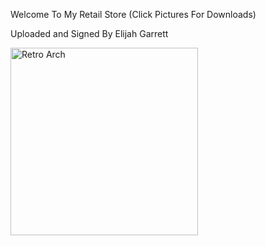 <p>Welcome To My Retail Store (Click Pictures For Downloads)</p>

<p>Uploaded and Signed By Elijah Garrett</p>

<p><a href="ms-windows-store://pdp/?productid=9PKSXSHHZ9NB"><img alt="Retro Arch" src="https://i.redd.it/8pbj5hx8hlj71.png" style="height:300px; width:300px" /></a></p>
